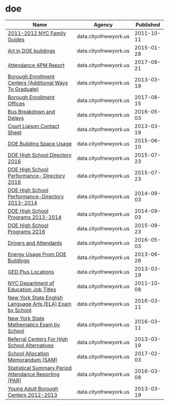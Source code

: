 # doe

Name | Agency | Published
---- | ---- | ---------
[2011-2012 NYC Family Guides](../socrata/fuvx-wqd7.md) | data.cityofnewyork.us | 2011-10-11
[Art in DOE buildings](../socrata/8a4n-zmpj.md) | data.cityofnewyork.us | 2015-01-28
[Attendance 4PM Report](../socrata/madj-gkhr.md) | data.cityofnewyork.us | 2017-09-21
[Borough Enrollment Centers (Additional Ways To Graduate)](../socrata/yj3u-pw36.md) | data.cityofnewyork.us | 2013-03-19
[Borough Enrollment Offices](../socrata/vz8c-29aj.md) | data.cityofnewyork.us | 2017-08-15
[Bus Breakdown and Delays](../socrata/ez4e-fazm.md) | data.cityofnewyork.us | 2016-05-03
[Court Liaison Contact Sheet](../socrata/tsy7-gcm8.md) | data.cityofnewyork.us | 2013-03-19
[DOE Building Space Usage](../socrata/wavz-fkw8.md) | data.cityofnewyork.us | 2015-06-10
[DOE High School Directory 2016](../socrata/7crd-d9xh.md) | data.cityofnewyork.us | 2015-07-23
[DOE High School Performance- Directory 2016](../socrata/qvir-knu3.md) | data.cityofnewyork.us | 2015-07-23
[DOE High School Performance-Directory 2013-2014](../socrata/42et-jh9v.md) | data.cityofnewyork.us | 2014-09-03
[DOE High School Programs 2013-2014](../socrata/i9pf-sj7c.md) | data.cityofnewyork.us | 2014-09-03
[DOE High School Programs 2016](../socrata/ge8j-uqbf.md) | data.cityofnewyork.us | 2015-09-23
[Drivers and Attendants](../socrata/4tqt-y424.md) | data.cityofnewyork.us | 2016-05-03
[Energy Usage From DOE Buildings](../socrata/mq6n-s45c.md) | data.cityofnewyork.us | 2013-06-26
[GED Plus Locations](../socrata/pd5h-92mc.md) | data.cityofnewyork.us | 2013-03-19
[NYC Department of Education Job Titles](../socrata/s7yj-m732.md) | data.cityofnewyork.us | 2011-10-08
[New York State English Language Arts (ELA) Exam by School](../socrata/jk35-yh5p.md) | data.cityofnewyork.us | 2016-03-11
[New York State Mathematics Exam by School](../socrata/gcvr-n8qw.md) | data.cityofnewyork.us | 2016-03-11
[Referral Centers For High School Alternatives](../socrata/w8dz-xpjh.md) | data.cityofnewyork.us | 2013-03-19
[School Allocation Memorandum (SAM)](../socrata/d6ee-k2sh.md) | data.cityofnewyork.us | 2017-02-03
[Statistical Summary Period Attendance Reporting (PAR)](../socrata/hrsu-3w2q.md) | data.cityofnewyork.us | 2016-03-08
[Young Adult Borough Centers 2012-2013](../socrata/pfn4-vjwr.md) | data.cityofnewyork.us | 2013-03-19

